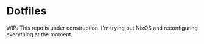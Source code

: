# Dotfiles

WIP: This repo is under construction. I'm trying out NixOS and reconfiguring everything at the moment.
